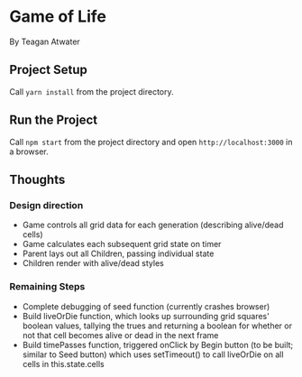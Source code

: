 # Game of Life

By Teagan Atwater

## Project Setup

Call `yarn install` from the project directory.

## Run the Project

Call `npm start` from the project directory and open `http://localhost:3000` in a browser.

## Thoughts

### Design direction

- Game controls all grid data for each generation (describing alive/dead cells)
- Game calculates each subsequent grid state on timer
- Parent lays out all Children, passing individual state
- Children render with alive/dead styles

### Remaining Steps

- Complete debugging of seed function (currently crashes browser)
- Build liveOrDie function, which looks up surrounding grid squares' boolean values, tallying the trues and returning a boolean for whether or not that cell becomes alive or dead in the next frame
- Build timePasses function, triggered onClick by Begin button (to be built; similar to Seed button) which uses setTimeout() to call liveOrDie on all cells in this.state.cells
